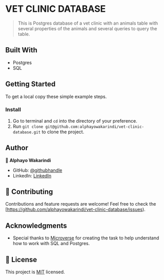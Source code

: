# VET CLINIC DATABASE

> This is Postgres database of a vet clinic with an animals table with several properties of the animals and several queries to query the table.


## Built With

- Postgres
- SQL

## Getting Started

To get a local copy these simple example steps.


### Install
1. Go to terminal and ```cd``` into the directory of your preference.
2. Run `git clone git@github.com:alphayowakarindi/vet-clinic-database.git` to clone the project.


## Author

👤 **Alphayo Wakarindi**

- GitHub: [@githubhandle](https://github.com/alphayowakarindi)
- LinkedIn: [LinkedIn](https://www.linkedin.com/in/alphayo-wakarindi-15a825236/)


## 🤝 Contributing

Contributions and feature requests are welcome!
Feel free to check the [https://github.com/alphayowakarindi/vet-clinic-database/issues).


## Acknowledgments

- Special thanks to [Microverse](https://github.com/microverseinc) for creating the task to help understand how to work with SQL and Postgres.


## 📝 License

This project is [MIT](./MIT.md) licensed.
